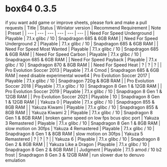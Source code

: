 # box64 0.3.5
if you want add game or improve sheets, please fork and make a pull requests
| Title | Status | Winlator version | Recommend Requirement | Note | Preset |
| --- | --- | --- | --- | --- | --- |
| Need For Speed Underground | Playable | 7.1.x glibc / 10 | Snapdragon 685 & 6GB RAM |
| Need For Speed Underground 2 | Playable | 7.1.x glibc / 10 | Snapdragon 685 & 6GB RAM |
| Need For Speed Most Wanted | Playable | 7.1.x glibc / 10 | Snapdragon 685 & 6GB RAM |
| Need For Speed Carbon | Playable | 7.1.x glibc / 10 | Snapdragon 685 & 6GB RAM |
| Need For Speed Payback | Playable | 7.1.x glibc / 10 | Snapdragon 870 & 8GB RAM |
| Need For Speed Heat | ? | ? | ? |
| Pro Evolution Soccer 2013 | Playable | 7.1.4 Cmod | Snapdragon 685 & 6GB RAM | need disable experimental wow64
| Pro Evolution Soccer 2017 | Playable | 7.1.x glibc / 10 | Snapdragon 720g & 8GB RAM | 
| Pro Evolution Soccer 2018 | Playable | 7.1.x glibc / 10 | Snapdragon 8 Gen 1 & 12GB RAM | 
| Pro Evolution Soccer 2019 | Playable | 7.1.x glibc / 10 | Snapdragon 8 Gen 1 & 12GB RAM | 
| Pro Evolution Soccer 2021 | Playable | 10 | Snapdragon 8 Gen 1 & 12GB RAM | 
| Yakuza 0 | Playable | 7.1.x glibc / 10 | Snapdragon 855 & 8GB RAM |
| Yakuza Kiwami | Playable | 7.1.x glibc / 10 | Snapdragon 855 & 8GB RAM |
| Yakuza Kiwami 2 | Playable | 7.1.x glibc / 10 | Snapdragon 8 Gen 1 & 8GB RAM | broken game speed on low fps bcus qloc port
| Yakuza 3 Remastered | Playable | 7.1.x glibc / 10 | Snapdragon 8 Gen 1 & 8GB RAM | slow motion on 30fps
| Yakuza 4 Remastered | Playable | 7.1.x glibc / 10 | Snapdragon 8 Gen 1 & 8GB RAM | slow motion on 30fps
| Yakuza 5 Remastered | ? | ? | ? |
| Yakuza 6 | Playable | 7.1.x glibc / 10 | Snapdragon 8 Gen 2 & 8GB RAM |
| Yakuza Like a Dragon | Playable | 7.1.x glibc / 10 | Snapdragon 8 Gen 2 & 8GB RAM |
| Judgment | Playable | 7.1.5 amod / 10 b2 frost | Snapdragon 8 Gen 3 & 12GB RAM | run slower due to denuvo emulation
